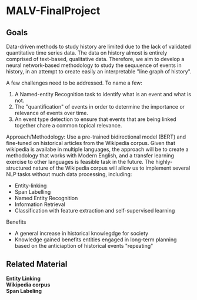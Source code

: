 # MALV-FinalProject

## Goals
Data-driven methods to study history are limited due to the lack of validated quantitative time series data. The data on history almost is entirely comprised of text-based, qualitative data. Therefore, we aim to develop a neural network-based methodology to study the sequuence of events in history, in an attempt to create easily an interpretable "line graph of history".

A few challenges need to be addressed. To name a few:
1. A Named-entity Recognition task to identify what is an event and what is not. 
2. The "quantification" of events in order to determine the importance or relevance of events over time.
3. An event type detection to ensure that events that are being linked together chare a common topical relevance.

Approach/Methodology:
Use a pre-trained bidirectional model (BERT) and fine-tuned on historical articles from the Wikipedia corpus. Given that wikipedia is availabe in multiple languages, the approach will be to create a methodology that works with Modern English, and a transfer learning exercise to other languages is feasible task in the future. The highly-structured nature of the Wikipedia corpus will allow us to implement several NLP tasks without much data processing, including:
- Entity-linking
- Span Labelling
- Named Entity Recognition
- Information Retrieval
- Classification with feature extraction and self-supervised learning

Benefits
- A general increase in historical knowlegdge for society
- Knowledge gained benefits entities engaged in long-term planning based on the anticiaption of historical events "repeating"





## Related Material
**Entity Linking**<br>
**Wikipedia corpus**<br>
**Span Labeling** <br>
